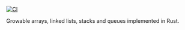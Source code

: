 [![CI](https://github.com/MikeWalrus/data_structures/actions/workflows/rust.yml/badge.svg)](https://github.com/MikeWalrus/data_structures/actions/workflows/rust.yml)

Growable arrays, linked lists, stacks and queues implemented in Rust.

